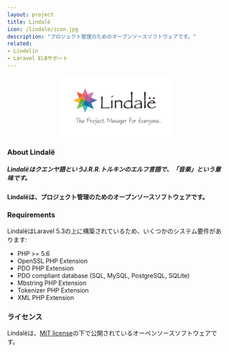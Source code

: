 ```yaml
---
layout: project
title: Lindalë
icon: /lindale/icon.jpg
description: "プロジェクト管理のためのオープンソースソフトウェアです。"
related:
- Lindelin
- Laravel ELBサポート
---
```

<p align="center"><img src="/images/projects/lindale/lindale.png" width="50%" alt="{{ page.title | append: ' featured image' }}" /></p>

### About Lindalë
##### Lindalëはクエンヤ語というJ.R.R.トルキンのエルフ言語で、「音楽」という意味です。
#### Lindalëは、プロジェクト管理のためのオープンソースソフトウェアです。

### Requirements
LindalëはLaravel 5.3の上に構築されているため、いくつかのシステム要件があります:

- PHP >= 5.6
- OpenSSL PHP Extension
- PDO PHP Extension
- PDO compliant database (SQL, MySQL, PostgreSQL, SQLite)
- Mbstring PHP Extension
- Tokenizer PHP Extension
- XML PHP Extension

### ライセンス
Lindalëは、[MIT license](https://github.com/lindelin/lindale/blob/master/LICENSE)の下で公開されているオーペンソースソフトウェアです。